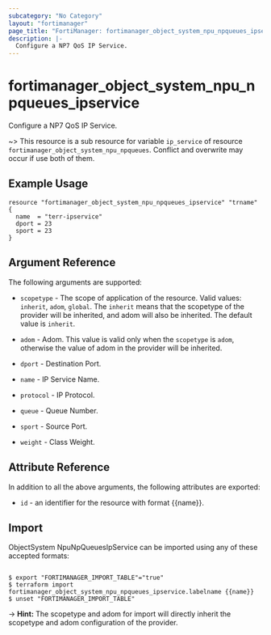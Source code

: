 ```yaml
---
subcategory: "No Category"
layout: "fortimanager"
page_title: "FortiManager: fortimanager_object_system_npu_npqueues_ipservice"
description: |-
  Configure a NP7 QoS IP Service.
---
```


# fortimanager_object_system_npu_npqueues_ipservice
Configure a NP7 QoS IP Service.

~> This resource is a sub resource for variable `ip_service` of resource `fortimanager_object_system_npu_npqueues`. Conflict and overwrite may occur if use both of them.



## Example Usage

```hcl
resource "fortimanager_object_system_npu_npqueues_ipservice" "trname" {
  name  = "terr-ipservice"
  dport = 23
  sport = 23
}
```

## Argument Reference


The following arguments are supported:

* `scopetype` - The scope of application of the resource. Valid values: `inherit`, `adom`, `global`. The `inherit` means that the scopetype of the provider will be inherited, and adom will also be inherited. The default value is `inherit`.
* `adom` - Adom. This value is valid only when the `scopetype` is `adom`, otherwise the value of adom in the provider will be inherited.

* `dport` - Destination Port.
* `name` - IP Service Name.
* `protocol` - IP Protocol.
* `queue` - Queue Number.
* `sport` - Source Port.
* `weight` - Class Weight.


## Attribute Reference

In addition to all the above arguments, the following attributes are exported:
* `id` - an identifier for the resource with format {{name}}.

## Import

ObjectSystem NpuNpQueuesIpService can be imported using any of these accepted formats:
```

$ export "FORTIMANAGER_IMPORT_TABLE"="true"
$ terraform import fortimanager_object_system_npu_npqueues_ipservice.labelname {{name}}
$ unset "FORTIMANAGER_IMPORT_TABLE"
```
-> **Hint:** The scopetype and adom for import will directly inherit the scopetype and adom configuration of the provider.

